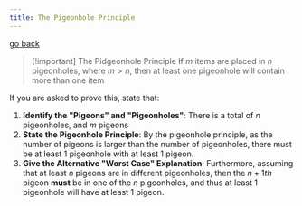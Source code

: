 ```yaml
---
title: The Pigeonhole Principle
---
```


[go back](11Subjects/11Specialist.md)

> [!important] The Pidgeonhole Principle
> If $m$ items are placed in $n$ pigeonholes, where $m>n$, then at least one pigeonhole will contain more than one item

If you are asked to prove this, state that:

1. **Identify the "Pigeons" and "Pigeonholes"**: There is a total of $n$ pigeonholes, and $m$ pigeons
2. **State the Pigeonhole Principle**: By the pigeonhole principle, as the number of pigeons is larger than the number of pigeonholes, there must be at least 1 pigeonhole with at least 1 pigeon.
3. **Give the Alternative "Worst Case" Explanation**: Furthermore, assuming that at least $n$ pigeons are in different pigeonholes, then the $n+1th$ pigeon **must** be in one of the $n$ pigeonholes, and thus at least 1 pigeonhole will have at least 1 pigeon.